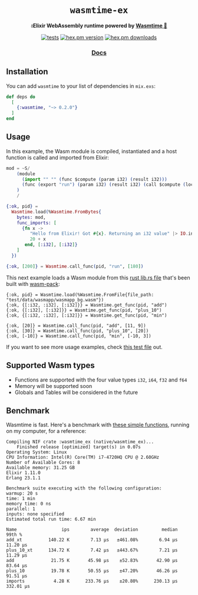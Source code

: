 <div align="center">
  <h1><code>wasmtime-ex</code></h1>

  <strong>💧Elixir WebAssembly runtime powered by <a href="https://github.com/bytecodealliance/wasmtime">Wasmtime 🦀</a></strong>

  <p></p>
  <p>
    <a href="https://github.com/viniarck/wasmtime-ex/workflows/.github/workflows/tests.yml/badge.svg"><img src="https://github.com/viniarck/wasmtime-ex/workflows/.github/workflows/tests.yml/badge.svg" alt="tests" /></a>
    <a href="https://img.shields.io/hexpm/v/wasmtime.svg"><img src="https://img.shields.io/hexpm/v/wasmtime.svg" alt="hex.pm version" /></a>
    <a href="https://img.shields.io/hexpm/v/wasmtime.svg"><img src="https://img.shields.io/hexpm/dt/wasmtime.svg" alt="hex.pm downloads" /></a>
  </p>


  <h3>
    <a href="https://hexdocs.pm/wasmtime">Docs</a>
  </h3>

  <!-- this html was based on https://github.com/bytecodealliance/wasmtime -->
</div>

## Installation

You can add `wasmtime` to your list of dependencies in `mix.exs`:

```elixir
def deps do
  [
    {:wasmtime, "~> 0.2.0"}
  ]
end
```

## Usage

In this example, the Wasm module is compiled, instantiated and a host function is called and imported from Elixir:

```elixir
mod = ~S/
    (module
      (import "" "" (func $compute (param i32) (result i32)))
      (func (export "run") (param i32) (result i32) (call $compute (local.get 0)))
    )
    /

{:ok, pid} =
  Wasmtime.load(%Wasmtime.FromBytes{
    bytes: mod,
    func_imports: [
      {fn x ->
         "Hello from Elixir! Got #{x}. Returning an i32 value" |> IO.inspect()
         20 + x
       end, [:i32], [:i32]}
    ]
  })

{:ok, [200]} = Wasmtime.call_func(pid, "run", [180])
```

This next example loads a Wasm module from this [rust lib.rs file](./test/data/wasmapp/src/lib.rs) that's been built with [wasm-pack](https://github.com/rustwasm/wasm-pack):

```
{:ok, pid} = Wasmtime.load(%Wasmtime.FromFile{file_path: "test/data/wasmapp/wasmapp_bg.wasm"})
{:ok, {[:i32, :i32], [:i32]}} = Wasmtime.get_func(pid, "add")
{:ok, {[:i32], [:i32]}} = Wasmtime.get_func(pid, "plus_10")
{:ok, {[:i32, :i32], [:i32]}} = Wasmtime.get_func(pid, "min")

{:ok, [20]} = Wasmtime.call_func(pid, "add", [11, 9])
{:ok, [30]} = Wasmtime.call_func(pid, "plus_10", [20])
{:ok, [-10]} = Wasmtime.call_func(pid, "min", [-10, 3])
```

If you want to see more usage examples, check [this test file](./test/wasmtime_test.exs) out.

## Supported Wasm types

- Functions are supported with the four value types `i32`, `i64`, `f32` and `f64`
- Memory will be supported soon
- Globals and Tables will be considered in the future

## Benchmark

Wasmtime is fast. Here's a benchmark with [these simple functions](./test/bench/bench.exs), running on my computer, for a reference:

```
Compiling NIF crate :wasmtime_ex (native/wasmtime_ex)...
    Finished release [optimized] target(s) in 0.07s
Operating System: Linux
CPU Information: Intel(R) Core(TM) i7-4720HQ CPU @ 2.60GHz
Number of Available Cores: 8
Available memory: 31.25 GB
Elixir 1.11.0
Erlang 23.1.1

Benchmark suite executing with the following configuration:
warmup: 20 s
time: 1 min
memory time: 0 ns
parallel: 1
inputs: none specified
Estimated total run time: 6.67 min

Name                 ips        average  deviation         median         99th %
add_xt          140.22 K        7.13 μs   ±461.08%        6.94 μs       11.20 μs
plus_10_xt      134.72 K        7.42 μs   ±443.67%        7.21 μs       11.29 μs
add              21.75 K       45.98 μs    ±52.83%       42.90 μs       83.64 μs
plus_10          19.78 K       50.55 μs    ±47.20%       46.26 μs       91.51 μs
imports           4.28 K      233.76 μs    ±20.80%      230.13 μs      332.01 μs
```
